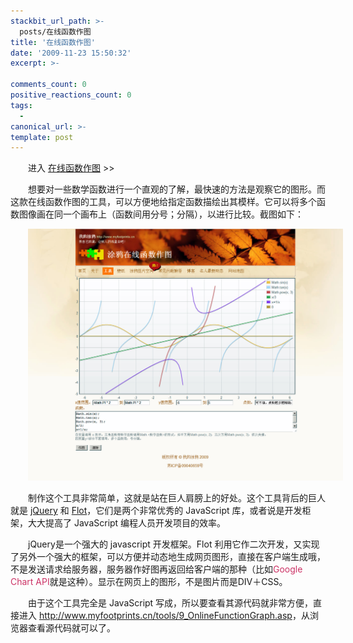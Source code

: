 ```yaml
---
stackbit_url_path: >-
  posts/在线函数作图
title: '在线函数作图'
date: '2009-11-23 15:50:32'
excerpt: >-
  
comments_count: 0
positive_reactions_count: 0
tags: 
  - 
canonical_url: >-
template: post
---
```

<div style="text-indent: 2em;"><p>进入 <a target="_blank" title="涂鸦在线函数作图" href="http://www.myfootprints.cn/tools/9_OnlineFunctionGraph.asp">在线函数作图</a> &gt;&gt;</p><p>想要对一些数学函数进行一个直观的了解，最快速的方法是观察它的图形。而这款在线函数作图的工具，可以方便地给指定函数描绘出其模样。它可以将多个函数图像画在同一个画布上（函数间用分号；分隔），以进行比较。截图如下：</p><p><a target="_blank" title="涂鸦在线函数作图" href="http://www.myfootprints.cn/tools/9_OnlineFunctionGraph.asp"><img onload="ResizeImage(this,520)" alt="" title="" src="https://raw.githubusercontent.com/Jeff-Tian/blogengine.net/master/Source/BlogEngine/BlogEngine.NET/App_Data/files/image_405.png"></a></p><p>制作这个工具非常简单，这就是站在巨人肩膀上的好处。这个工具背后的巨人就是 <a target="_blank" title="jQuery, the write less, do more, javascript library" href="http://jquery.com/">jQuery</a> 和 <a target="_blank" title="Attractive Javascript plotting for jQuery" href="http://code.google.com/p/flot/">Flot</a>，它们是两个非常优秀的 JavaScript 库，或者说是开发柜架，大大提高了 JavaScript 编程人员开发项目的效率。</p><p><span class="Apple-style-span" style="line-height: normal; white-space: nowrap;">jQuery</span>是一个强大的 <span class="Apple-style-span" style="line-height: normal; white-space: nowrap;">javascript&nbsp;</span>开发框架。<span class="Apple-style-span" style="line-height: normal; white-space: nowrap;">Flot&nbsp;</span>利用它作二次开发，又实现了另外一个强大的框架，可以方便并动态地生成网页图形，直接在客户端生成哦，不是发送请求给服务器，服务器作好图再返回给客户端的那种（比如<a target="_blank" style="word-wrap: break-word; text-decoration: none; color: rgb(204, 51, 102); line-height: normal; " href="http://code.google.com/apis/chart/">Google Chart API</a>就是这种）。显示在网页上的图形，不是图片而是DIV＋CSS。</p><p>由于这个工具完全是 JavaScript 写成，所以要查看其源代码就非常方便，直接进入&nbsp;<a href="http://www.myfootprints.cn/tools/9_OnlineFunctionGraph.asp">http://www.myfootprints.cn/tools/9_OnlineFunctionGraph.asp</a>，从浏览器查看源代码就可以了。&nbsp;</p></div><p>&nbsp;</p>